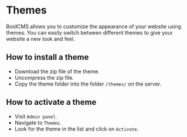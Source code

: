 # Themes
BoidCMS allows you to customize the appearance of your website using themes. You can easily switch between different themes to give your website a new look and feel.

## How to install a theme

- Download the zip file of the theme.
- Uncompress the zip file.
- Copy the theme folder into the folder `/themes/` on the server.


## How to activate a theme
- Visit `Admin panel`.
- Navigate to `Themes`.
- Look for the theme in the list and click on `Activate`.
